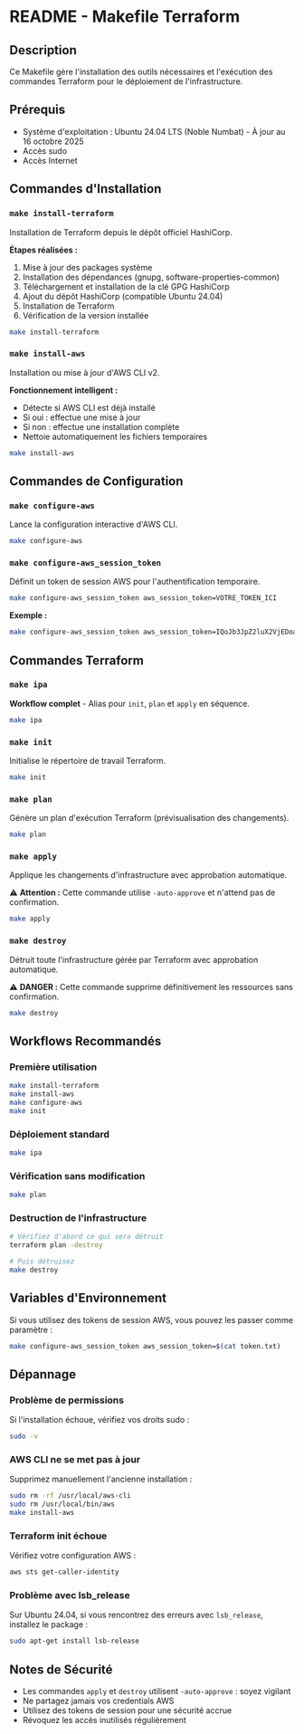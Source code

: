 # README - Makefile Terraform

## Description
Ce Makefile gère l'installation des outils nécessaires et l'exécution des commandes Terraform pour le déploiement de l'infrastructure.

## Prérequis
- Système d'exploitation : Ubuntu 24.04 LTS (Noble Numbat) - À jour au 16 octobre 2025
- Accès sudo
- Accès Internet

## Commandes d'Installation

### `make install-terraform`
Installation de Terraform depuis le dépôt officiel HashiCorp.

**Étapes réalisées :**
1. Mise à jour des packages système
2. Installation des dépendances (gnupg, software-properties-common)
3. Téléchargement et installation de la clé GPG HashiCorp
4. Ajout du dépôt HashiCorp (compatible Ubuntu 24.04)
5. Installation de Terraform
6. Vérification de la version installée
```bash
make install-terraform
```

### `make install-aws`
Installation ou mise à jour d'AWS CLI v2.

**Fonctionnement intelligent :**
- Détecte si AWS CLI est déjà installé
- Si oui : effectue une mise à jour
- Si non : effectue une installation complète
- Nettoie automatiquement les fichiers temporaires
```bash
make install-aws
```

## Commandes de Configuration

### `make configure-aws`
Lance la configuration interactive d'AWS CLI.
```bash
make configure-aws
```

### `make configure-aws_session_token`
Définit un token de session AWS pour l'authentification temporaire.
```bash
make configure-aws_session_token aws_session_token=VOTRE_TOKEN_ICI
```

**Exemple :**
```bash
make configure-aws_session_token aws_session_token=IQoJb3JpZ2luX2VjEDoa...
```

## Commandes Terraform

### `make ipa`
**Workflow complet** - Alias pour `init`, `plan` et `apply` en séquence.
```bash
make ipa
```

### `make init`
Initialise le répertoire de travail Terraform.
```bash
make init
```

### `make plan`
Génère un plan d'exécution Terraform (prévisualisation des changements).
```bash
make plan
```

### `make apply`
Applique les changements d'infrastructure avec approbation automatique.

⚠️ **Attention :** Cette commande utilise `-auto-approve` et n'attend pas de confirmation.
```bash
make apply
```

### `make destroy`
Détruit toute l'infrastructure gérée par Terraform avec approbation automatique.

⚠️ **DANGER :** Cette commande supprime définitivement les ressources sans confirmation.
```bash
make destroy
```

## Workflows Recommandés

### Première utilisation
```bash
make install-terraform
make install-aws
make configure-aws
make init
```

### Déploiement standard
```bash
make ipa
```

### Vérification sans modification
```bash
make plan
```

### Destruction de l'infrastructure
```bash
# Vérifiez d'abord ce qui sera détruit
terraform plan -destroy

# Puis détruisez
make destroy
```

## Variables d'Environnement

Si vous utilisez des tokens de session AWS, vous pouvez les passer comme paramètre :
```bash
make configure-aws_session_token aws_session_token=$(cat token.txt)
```

## Dépannage

### Problème de permissions
Si l'installation échoue, vérifiez vos droits sudo :
```bash
sudo -v
```

### AWS CLI ne se met pas à jour
Supprimez manuellement l'ancienne installation :
```bash
sudo rm -rf /usr/local/aws-cli
sudo rm /usr/local/bin/aws
make install-aws
```

### Terraform init échoue
Vérifiez votre configuration AWS :
```bash
aws sts get-caller-identity
```

### Problème avec lsb_release
Sur Ubuntu 24.04, si vous rencontrez des erreurs avec `lsb_release`, installez le package :
```bash
sudo apt-get install lsb-release
```

## Notes de Sécurité

- Les commandes `apply` et `destroy` utilisent `-auto-approve` : soyez vigilant
- Ne partagez jamais vos credentials AWS
- Utilisez des tokens de session pour une sécurité accrue
- Révoquez les accès inutilisés régulièrement